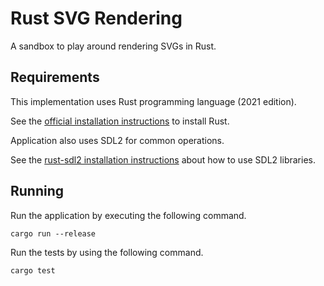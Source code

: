 # Rust SVG Rendering

A sandbox to play around rendering SVGs in Rust.

## Requirements

This implementation uses Rust programming language (2021 edition).

See the [official installation instructions](https://www.rust-lang.org/tools/install) to install Rust.

Application also uses SDL2 for common operations.

See the [rust-sdl2 installation instructions](https://github.com/Rust-SDL2/rust-sdl2) about how to use SDL2 libraries.

## Running

Run the application by executing the following command.

```console
cargo run --release
```

Run the tests by using the following command.

```console
cargo test
```
